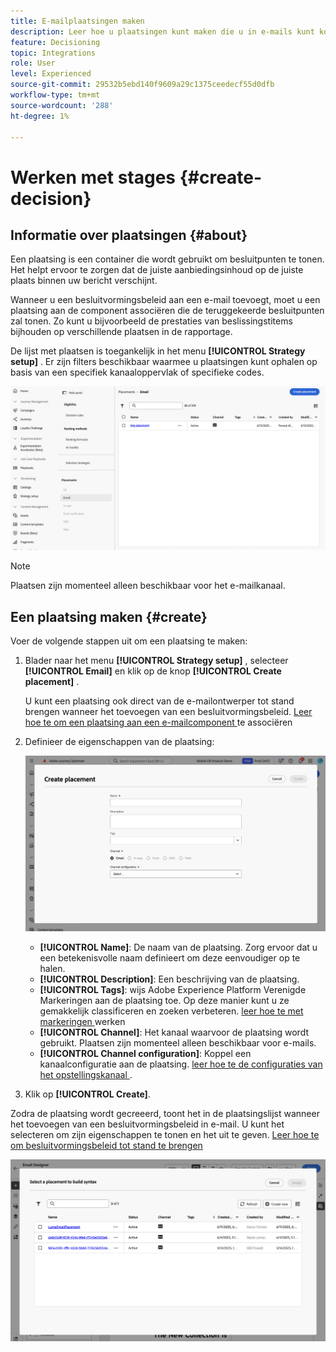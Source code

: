 ```yaml
---
title: E-mailplaatsingen maken
description: Leer hoe u plaatsingen kunt maken die u in e-mails kunt koppelen aan het beleid voor beslissingen.
feature: Decisioning
topic: Integrations
role: User
level: Experienced
source-git-commit: 29532b5ebd140f9609a29c1375ceedecf55d0dfb
workflow-type: tm+mt
source-wordcount: '288'
ht-degree: 1%

---
```



# Werken met stages {#create-decision}

## Informatie over plaatsingen {#about}

Een plaatsing is een container die wordt gebruikt om besluitpunten te tonen. Het helpt ervoor te zorgen dat de juiste aanbiedingsinhoud op de juiste plaats binnen uw bericht verschijnt.

Wanneer u een besluitvormingsbeleid aan een e-mail toevoegt, moet u een plaatsing aan de component associëren die de teruggekeerde besluitpunten zal tonen. Zo kunt u bijvoorbeeld de prestaties van beslissingstitems bijhouden op verschillende plaatsen in de rapportage.

De lijst met plaatsen is toegankelijk in het menu **[!UICONTROL Strategy setup]** . Er zijn filters beschikbaar waarmee u plaatsingen kunt ophalen op basis van een specifiek kanaaloppervlak of specifieke codes.

![](assets/placements-list.png)

>[!NOTE]
>
>Plaatsen zijn momenteel alleen beschikbaar voor het e-mailkanaal.

## Een plaatsing maken {#create}

Voer de volgende stappen uit om een plaatsing te maken:

1. Blader naar het menu **[!UICONTROL Strategy setup]** , selecteer **[!UICONTROL Email]** en klik op de knop **[!UICONTROL Create placement]** .

   U kunt een plaatsing ook direct van de e-mailontwerper tot stand brengen wanneer het toevoegen van een besluitvormingsbeleid. [ Leer hoe te om een plaatsing aan een e-mailcomponent ](../experience-decisioning/create-decision.md#save) te associëren

1. Definieer de eigenschappen van de plaatsing:

   ![](assets/placement-create.png)

   * **[!UICONTROL Name]**: De naam van de plaatsing. Zorg ervoor dat u een betekenisvolle naam definieert om deze eenvoudiger op te halen.
   * **[!UICONTROL Description]**: Een beschrijving van de plaatsing.
   * **[!UICONTROL Tags]**: wijs Adobe Experience Platform Verenigde Markeringen aan de plaatsing toe. Op deze manier kunt u ze gemakkelijk classificeren en zoeken verbeteren. [ leer hoe te met markeringen ](../start/search-filter-categorize.md#tags) werken
   * **[!UICONTROL Channel]**: Het kanaal waarvoor de plaatsing wordt gebruikt. Plaatsen zijn momenteel alleen beschikbaar voor e-mails.
   * **[!UICONTROL Channel configuration]**: Koppel een kanaalconfiguratie aan de plaatsing. [ leer hoe te de configuraties van het opstellingskanaal ](../configuration/channel-surfaces.md).

1. Klik op **[!UICONTROL Create]**.

Zodra de plaatsing wordt gecreeerd, toont het in de plaatsingslijst wanneer het toevoegen van een besluitvormingsbeleid in e-mail. U kunt het selecteren om zijn eigenschappen te tonen en het uit te geven. [ Leer hoe te om besluitvormingsbeleid tot stand te brengen ](../experience-decisioning/create-decision.md)

![](assets/placement-list.png)
